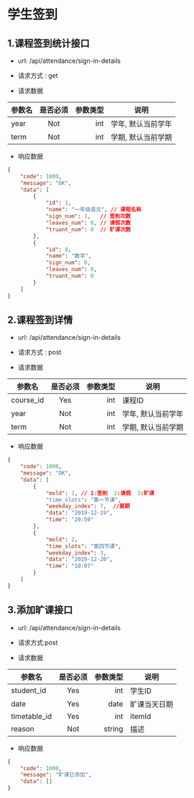 # 学生签到


## 1.课程签到统计接口

-  url: /api/attendance/sign-in-details

- 请求方式 : get

-  请求数据

| 参数名       | 是否必须     | 参数类型  | 说明 |
| -------- |:----------:| -----:   | ----- |
| year  | Not      | int      | 学年, 默认当前学年|
| term  | Not      | int      | 学期, 默认当前学期|

- 响应数据

``` json
{
    "code": 1000,
    "message": "OK",
    "data": [
        {
            "id": 1,
            "name": "一年级语文", // 课程名称
            "sign_num": 1,   // 签到次数
            "leaves_num": 0, // 请假次数
            "truant_num": 0  // 旷课次数
        },
        {
            "id": 8,
            "name": "数学",
            "sign_num": 0,
            "leaves_num": 0,
            "truant_num": 0
        }
    ]
}
```

## 2.课程签到详情

- url: /api/attendance/sign-in-details

- 请求方式 : post

- 请求数据

| 参数名       | 是否必须     | 参数类型  | 说明 |
| -------- |:----------:| -----:   | ----- |
| course_id| Yes      | int      | 课程ID|
| year  | Not      | int      | 学年, 默认当前学年|
| term  | Not      | int      | 学期, 默认当前学期|

- 响应数据

``` json
{
    "code": 1000,
    "message": "OK",
    "data": [
        {
            "mold": 1, // 1:签到  2:请假  3:旷课
            "time_slots": "第一节课",
            "weekday_index": 7,  //星期
            "data": "2019-12-19",
            "time": "20:50"
        },
        {
            "mold": 2,
            "time_slots": "第四节课",
            "weekday_index": 3,
            "data": "2019-12-20",
            "time": "10:07"
        }
    ]
}
```

## 3.添加旷课接口

- url: /api/attendance/sign-in-details

- 请求方式:post

- 请求数据

| 参数名       | 是否必须     | 参数类型  | 说明 |
| -------- |:----------:| -----:   | ----- |
| student_id| Yes      | int      | 学生ID|
| date| Yes      | date      | 旷课当天日期|
| timetable_id| Yes      | int      | itemId|
| reason| Not      | string      | 描述|

- 响应数据

```json
{
    "code": 1000,
    "message": "旷课已添加",
    "data": []
}
```